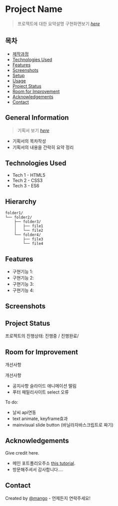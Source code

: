 # Project Name

> 프로젝트에 대한 요약설명
> 구현화면보기 [_here_](https://qwerewqwerew.github.io/book01/)

## 목차

- [제작과정](#general-information)
- [Technologies Used](#technologies-used)
- [Features](#features)
- [Screenshots](#screenshots)
- [Setup](#setup)
- [Usage](#usage)
- [Project Status](#project-status)
- [Room for Improvement](#room-for-improvement)
- [Acknowledgements](#acknowledgements)
- [Contact](#contact)
<!-- * [License](#license) -->

## General Information

> 기획서 보기 [_here_](https://github.com/was7894/project_1/blob/develop/pj1%EA%B9%80%ED%98%95%EC%84%AD%EB%B0%9C%ED%91%9C%EC%9E%90%EB%A3%8C.pdf)

- 기획서의 목차작성
- 기획서의 내용을 간락히 요약 정리

## Technologies Used

<!-- 사용한 기술환경 (언어와 버전을 작성) -->

- Tech 1 - HTML5
- Tech 2 - CSS3
- Tech 3 - ES6

## Hierarchy

<!-- 가능할 경우 html 구조를 트리구조로 표현 -->

```text
folder1/
└── folder2/
    ├── folder3/
    │   ├── file1
    │   └── file2
    └── folder4/
        ├── file3
        └── file4
```

## Features

- 구현기능 1:
- 구현기능 2:
- 구현기능 3:
- 구현기능 4:

## Screenshots

<!-- ![구현화면스크린샷](./img/screenshot.png) -->
<!-- If you have screenshots you'd like to share, include them here. -->

## Project Status

프로젝트의 진행상태: 진행중 / 진행완료/

## Room for Improvement

개선사항

개선사항

- 공지사항 슬라이드 애니메이션 떨림
- 푸터 패밀리사이트 select 오류

To do:

- 날씨 api연동
- text animate, keyframe효과
- mainvisual slide button (바닐라자바스크립트로 짜기)

## Acknowledgements

Give credit here.

- 메인 포트폴리오주소 [this tutorial](https://www.example.com).
- 방문해주셔서 감사합니다....

## Contact

Created by [@mango](wa7894@naver.com) - 언제든지 연락주세요!

<!-- Optional -->
<!-- ## License -->
<!-- This project is open source and available under the [... License](). -->

<!-- You don't have to include all sections - just the one's relevant to your project -->
